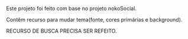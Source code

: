 Este projeto foi feito com base no projeto nokoSocial.

Contêm recurso para mudar tema(fonte, cores primárias e background).

RECURSO DE BUSCA PRECISA SER REFEITO.
